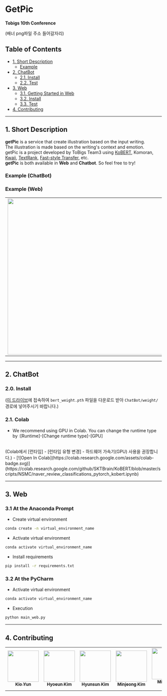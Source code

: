 # GetPic
**Tobigs 10th Conference**

(배너 png파일 주소 들어갈자리)

## Table of Contents
- [1. Short Description](#1-short-description)
  - [Example](#example)
- [2. ChatBot](#2-chatbot)
  - [2.1. Install](#21-install)
  - [2.2. Test](#22-test)
- [3. Web](#3-web)
  - [3.1. Getting Started in Web](#31-getting-started-in-web)
  - [3.2. Install](#32-install)
  - [3.3. Test](#33-test)
- [4. Contributing](#4-contributing)
  

---

## 1. Short Description

**getPic** is a service that create illustration based on the input writing.
<br/>
The illustration is made based on the writing's context and emotion.
<br/>
getPic is a project developed by ToBigs Team3 using [KoBERT](https://github.com/SKTBrain/KoBERT/blob/master/README.md), Komoran, [Kwaii](https://github.com/kakao/khaiii.git), [TextRank](https://github.com/lovit/textrank/tree/master/textrank), [Fast-style Transfer](https://hoya012.github.io/blog/Fast-Style-Transfer-Tutorial/), etc.
<br/>
**getPic** is both available in **Web** and **Chatbot**.
So feel free to try!

### Example (ChatBot)


### Example (Web)

<table>
  <tr>
    <td align="center"><img src="https://user-images.githubusercontent.com/68496320/94986606-08c30380-059b-11eb-8b4b-6800f304aba2.png" width="500px;" alt=""/></a></td>
      <td align="center"><img src="https://user-images.githubusercontent.com/68496320/94986607-09f43080-059b-11eb-97af-aefc53af45bd.png" width="500px;" alt=""/></a></td>
  </tr>
</table>

---

  
## 2. ChatBot

### 2.0. Install


([이 드라이브](https://drive.google.com/drive/u/1/folders/1qkN8eAyB-1318YG-4d-BpyslDmhI23dI)에 접속하여 `bert_weight.pth` 파일을 다운로드 받아 `ChatBot/weight/` 경로에 넣어주시기 바랍니다.)

### 2.1. Colab
- We recommend using GPU in Colab. You can change the runtime type by :[Runtime]-[Change runtime type]-[GPU] 
<br/>
  (Colab에서 [런타임] - [런타임 유형 변경] - 하드웨어 가속기(GPU) 사용을 권장합니다.)
- [![Open In Colab](https://colab.research.google.com/assets/colab-badge.svg)](https://colab.research.google.com/github/SKTBrain/KoBERT/blob/master/scripts/NSMC/naver_review_classifications_pytorch_kobert.ipynb)

---

## 3. Web

### 3.1 At the Anaconda Prompt
- Create virtual environment
```sh
conda create -n virtual_environment_name
```
- Activate virtual environment
```sh
conda activate virtual_environment_name
```
- Install requirements
```sh
pip install -r requirements.txt
```
### 3.2 At the PyCharm
- Activate virtual environment
```python
conda activate virtual_environment_name
```
- Execution
```python
python main_web.py
```
---

## 4. Contributing

<table>
  <tr>
    <td align="center"><a href="https://github.com/yunkio"><img src="https://user-images.githubusercontent.com/48192546/94985703-c4803500-0593-11eb-8912-341bf38e9fa4.jpg" width="100px;" alt=""/><br /><sub><b>Kio Yun</b></sub> </a></td>
      <td align="center"><a href="https://github.com/hyo-eun-kim"><img src="https://user-images.githubusercontent.com/48192546/94985814-a961f500-0594-11eb-81e0-ca1b0985adcf.jpg" width="100px;" alt=""/><br /><sub><b>Hyoeun Kim</b></sub> </a></td>
      <td align="center"><a href="https://github.com/KimHyunsun"><img src="https://user-images.githubusercontent.com/48192546/94985822-b0890300-0594-11eb-93a6-0d7965ea55dc.jpg" width="100px;" alt=""/><br /><sub><b>Hyunsun Kim</b></sub> </a></td>
    <td align="center"><a href="https://github.com/kmmnjng528"><img src="https://user-images.githubusercontent.com/48192546/94985889-28572d80-0595-11eb-98df-301edd4b764d.jpg" width="100px;" alt=""/><br /><sub><b>Minjeong Kim</b></sub> </a></td>
    <td align="center"><a href="https://github.com/gyeong707"><img src="https://user-images.githubusercontent.com/48192546/94985892-2db47800-0595-11eb-80dd-1f053acc0fc9.jpg" width="100px;" alt=""/><br /><sub><b>Migyeong Kang</b></sub> </a></td>
    <td align="center"><a href="https://github.com/602-go"><img src="https://user-images.githubusercontent.com/48192546/94985894-3016d200-0595-11eb-9159-5db2eb4de0c5.jpg" width="100px;" alt=""/><br /><sub><b>Yookyung Kho</b></sub> </a></td>
  </tr>
</table>
